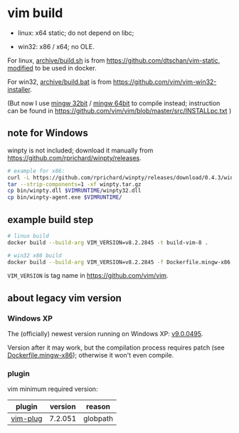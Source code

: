 # vim build

- linux: x64 static; do not depend on libc;

- win32: x86 / x64; no OLE.

For linux,
[archive/build.sh](archive/build.sh) is from <https://github.com/dtschan/vim-static>,
[modified](Dockerfile) to be used in docker.

For win32,
[archive/build.bat](archive/build.bat) is from <https://github.com/vim/vim-win32-installer>.

(But now I use [mingw 32bit](Dockerfile.mingw-x86) / [mingw 64bit](Dockerfile.mingw-x64) to compile instead; instruction can be found in
<https://github.com/vim/vim/blob/master/src/INSTALLpc.txt>
)

## note for Windows

winpty is not included; download it manually from
<https://github.com/rprichard/winpty/releases>.

```sh
# example for x86:
curl -L https://github.com/rprichard/winpty/releases/download/0.4.3/winpty-0.4.3-msys2-2.7.0-ia32.tar.gz -o winpty.tar.gz
tar --strip-components=1 -xf winpty.tar.gz
cp bin/winpty.dll $VIMRUNTIME/winpty32.dll
cp bin/winpty-agent.exe $VIMRUNTIME/
```

## example build step

```sh
# linux build
docker build --build-arg VIM_VERSION=v8.2.2845 -t build-vim-8 .

# win32 x86 build
docker build --build-arg VIM_VERSION=v8.2.2845 -f Dockerfile.mingw-x86 -t build-vim-win32-x86 .
```

`VIM_VERSION` is tag name in <https://github.com/vim/vim>.

## about legacy vim version

### Windows XP

The (officially) newest version running on Windows XP: [v9.0.0495](https://github.com/lxhillwind/vim-bin/releases/tag/v9.0.0495).

Version after it may work, but the compilation process requires patch (see
[Dockerfile.mingw-x86](Dockerfile.mingw-x86)); otherwise it won't even compile.

### plugin

vim minimum required version:

|plugin|version|reason|
|---|---|---|
|[vim-plug](https://github.com/junegunn/vim-plug) | 7.2.051 | globpath |
